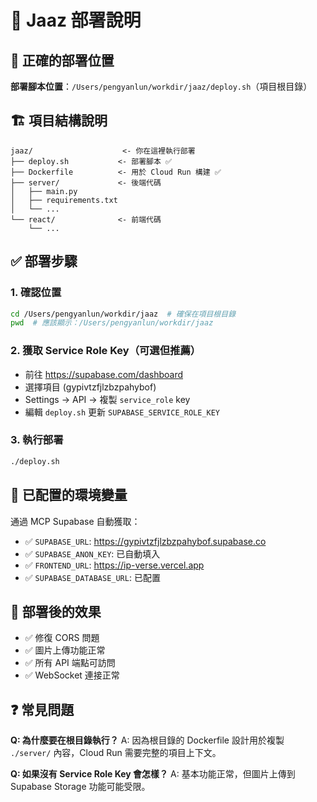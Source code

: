 # 🚀 Jaaz 部署說明

## 📍 正確的部署位置

**部署腳本位置**：`/Users/pengyanlun/workdir/jaaz/deploy.sh`（項目根目錄）

## 🏗️ 項目結構說明

```
jaaz/                    <- 你在這裡執行部署
├── deploy.sh           <- 部署腳本 ✅
├── Dockerfile          <- 用於 Cloud Run 構建 ✅
├── server/             <- 後端代碼
│   ├── main.py
│   ├── requirements.txt
│   └── ...
└── react/              <- 前端代碼
    └── ...
```

## ✅ 部署步驟

### 1. 確認位置
```bash
cd /Users/pengyanlun/workdir/jaaz  # 確保在項目根目錄
pwd  # 應該顯示：/Users/pengyanlun/workdir/jaaz
```

### 2. 獲取 Service Role Key（可選但推薦）
- 前往 https://supabase.com/dashboard
- 選擇項目 (gypivtzfjlzbzpahybof)
- Settings → API → 複製 `service_role` key
- 編輯 `deploy.sh` 更新 `SUPABASE_SERVICE_ROLE_KEY`

### 3. 執行部署
```bash
./deploy.sh
```

## 🔧 已配置的環境變量

通過 MCP Supabase 自動獲取：
- ✅ `SUPABASE_URL`: https://gypivtzfjlzbzpahybof.supabase.co
- ✅ `SUPABASE_ANON_KEY`: 已自動填入
- ✅ `FRONTEND_URL`: https://ip-verse.vercel.app
- ✅ `SUPABASE_DATABASE_URL`: 已配置

## 🎯 部署後的效果

- ✅ 修復 CORS 問題
- ✅ 圖片上傳功能正常
- ✅ 所有 API 端點可訪問
- ✅ WebSocket 連接正常

## ❓ 常見問題

**Q: 為什麼要在根目錄執行？**
A: 因為根目錄的 Dockerfile 設計用於複製 `./server/` 內容，Cloud Run 需要完整的項目上下文。

**Q: 如果沒有 Service Role Key 會怎樣？**
A: 基本功能正常，但圖片上傳到 Supabase Storage 功能可能受限。 
